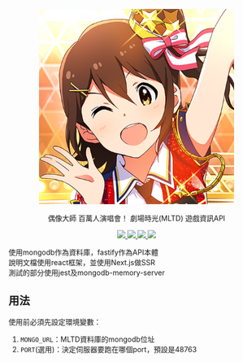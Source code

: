 <p align="center">
  <img src="https://github.com/nicks96432/mltd-api/blob/main/public/logo512.png?raw=true" height="384">
</p>

<p align="center">
  偶像大師 百萬人演唱會！ 劇場時光(MLTD) 遊戲資訊API
</p>

<p align="center">
  <a href="https://github.com/nicks96432/mltd-api/actions/workflows/Test.yml">
    <img src="https://github.com/nicks96432/mltd-api/actions/workflows/Test.yml/badge.svg">
  </a>
  <a href="https://github.com/nicks96432/mltd-api/actions/workflows/CodeQLAnalysis.yml">
    <img src="https://github.com/nicks96432/mltd-api/actions/workflows/CodeQLAnalysis.yml/badge.svg">
  </a>
  <a href="https://david-dm.org/nicks96432/mltd-api">
    <img src="https://status.david-dm.org/gh/nicks96432/mltd-api.svg">
  </a>
  <a href="https://david-dm.org/nicks96432/mltd-api?type=dev">
    <img src="https://status.david-dm.org/gh/nicks96432/mltd-api.svg?type=dev">
  </a>
</p>

使用mongodb作為資料庫，fastify作為API本體  
說明文檔使用react框架，並使用Next.js做SSR  
測試的部分使用jest及mongodb-memory-server  

## 用法

使用前必須先設定環境變數：

1. `MONGO_URL`：MLTD資料庫的mongodb位址
2. `PORT`(選用)：決定伺服器要跑在哪個port，預設是48763
